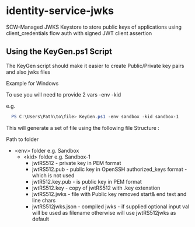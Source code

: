 # identity-service-jwks
SCW-Managed JWKS Keystore to store public keys of applications using client_credentials flow auth with signed JWT client assertion

## Using the KeyGen.ps1 Script

The KeyGen script should make it easier to create Public/Private key pairs and also jwks files 

Example for Windows

To use you will need to provide 2 vars -env <environment>  -kid <keyname> 

e.g. 
  
```PowerShell  
  PS C:\Users\Path\to\file> KeyGen.ps1 -env sandbox -kid sandbox-1 
```
  
This will generate a set of file using the following file Structure : 

Path to folder
- \<env> folder e.g. Sandbox
  - \<kid> folder e.g. Sandbox-1
    - jwtRS512 - private key in PEM format
    - jwtRS512.pub - public key in OpenSSH authorized_keys format - which is not used
    - jwtR512.key.pub - is public key in PEM format
    - jwtRS512.key - copy of jwtRS512 with .key extenstion
    - jwtRS512.jwks - file with Public key removed start& end text and line chars 
    - jwtRS512jwks.json - compiled jwks - if supplied optional input val will be used as filename otherwise will use jwtRS512jwks as default 
